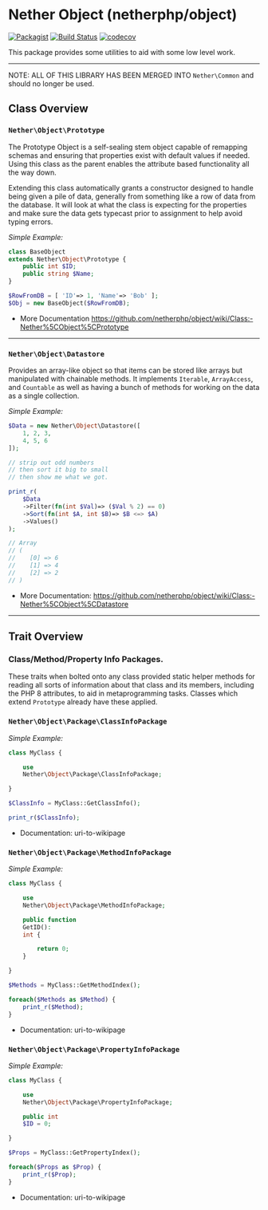 # **Nether Object (netherphp/object)**

[![Packagist](https://img.shields.io/packagist/v/netherphp/object.svg?style=for-the-badge)](https://packagist.org/packages/netherphp/object)
[![Build Status](https://img.shields.io/github/actions/workflow/status/netherphp/object/phpunit.yml?style=for-the-badge)](https://github.com/netherphp/object/actions)
[![codecov](https://img.shields.io/codecov/c/gh/netherphp/object?style=for-the-badge&token=VQC48XNBS2)](https://codecov.io/gh/netherphp/object)

This package provides some utilities to aid with some low level work.

---

NOTE: ALL OF THIS LIBRARY HAS BEEN MERGED INTO `Nether\Common` and should no
longer be used.

## **Class Overview**

### `Nether\Object\Prototype`

The Prototype Object is a self-sealing stem object capable of remapping schemas
and ensuring that properties exist with default values if needed. Using this
class as the parent enables the attribute based functionality all the way down.

Extending this class automatically grants a constructor designed to handle
being given a pile of data, generally from something like a row of data from
the database. It will look at what the class is expecting for the properties
and make sure the data gets typecast prior to assignment to help avoid typing
errors.

*Simple Example:*
```php
class BaseObject
extends Nether\Object\Prototype {
	public int $ID;
	public string $Name;
}

$RowFromDB = [ 'ID'=> 1, 'Name'=> 'Bob' ];
$Obj = new BaseObject($RowFromDB);
```

* More Documentation https://github.com/netherphp/object/wiki/Class:-Nether%5CObject%5CPrototype

---

### `Nether\Object\Datastore`

Provides an array-like object so that items can be stored like arrays but
manipulated with chainable methods. It implements `Iterable`, `ArrayAccess`,
and `Countable` as well as having a bunch of methods for working on the data
as a single collection.

*Simple Example:*
```php
$Data = new Nether\Object\Datastore([
	1, 2, 3,
	4, 5, 6
]);

// strip out odd numbers
// then sort it big to small
// then show me what we got.

print_r(
	$Data
	->Filter(fn(int $Val)=> ($Val % 2) == 0)
	->Sort(fn(int $A, int $B)=> $B <=> $A)
	->Values()
);

// Array
// (
//    [0] => 6
//    [1] => 4
//    [2] => 2
// )
```

* More Documentation:
  https://github.com/netherphp/object/wiki/Class:-Nether%5CObject%5CDatastore

---

## **Trait Overview**

### Class/Method/Property Info Packages.

These traits when bolted onto any class provided static helper methods for
reading all sorts of information about that class and its members, including
the PHP 8 attributes, to aid in metaprogramming tasks. Classes which extend `Prototype` already have these applied.

### `Nether\Object\Package\ClassInfoPackage`

*Simple Example:*
```php
class MyClass {

	use
	Nether\Object\Package\ClassInfoPackage;

}

$ClassInfo = MyClass::GetClassInfo();

print_r($ClassInfo);
```

* Documentation:
  uri-to-wikipage

### `Nether\Object\Package\MethodInfoPackage`

*Simple Example:*
```php
class MyClass {

	use
	Nether\Object\Package\MethodInfoPackage;

	public function
	GetID():
	int {

		return 0;
	}

}

$Methods = MyClass::GetMethodIndex();

foreach($Methods as $Method) {
	print_r($Method);
}
```

* Documentation:
  uri-to-wikipage

### `Nether\Object\Package\PropertyInfoPackage`

*Simple Example:*
```php
class MyClass {

	use
	Nether\Object\Package\PropertyInfoPackage;

	public int
	$ID = 0;

}

$Props = MyClass::GetPropertyIndex();

foreach($Props as $Prop) {
	print_r($Prop);
}
```

* Documentation:
  uri-to-wikipage



